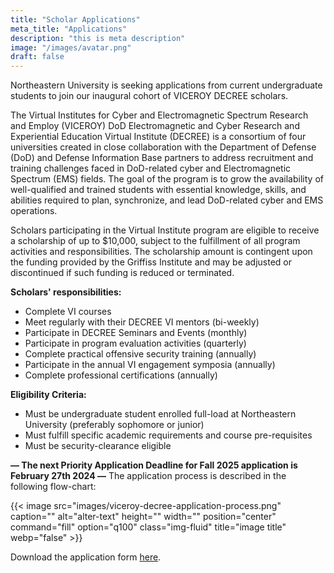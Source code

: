 ```yaml
---
title: "Scholar Applications"
meta_title: "Applications"
description: "this is meta description"
image: "/images/avatar.png"
draft: false
---
```


Northeastern University is seeking applications from current undergraduate students to join our inaugural cohort of VICEROY DECREE scholars.

The Virtual Institutes for Cyber and Electromagnetic Spectrum Research and Employ (VICEROY) DoD Electromagnetic and Cyber Research and Experiential Education Virtual Institute (DECREE) is a consortium of four universities created in close collaboration with the Department of Defense (DoD) and Defense Information Base partners to address recruitment and training challenges faced in DoD-related cyber and Electromagnetic Spectrum (EMS) fields. The goal of the program is to grow the availability of well-qualified and trained students with essential knowledge, skills, and abilities required to plan, synchronize, and lead DoD-related cyber and EMS operations.

Scholars participating in the Virtual Institute program are eligible to receive a scholarship of up to $10,000, subject to the fulfillment of all program activities and responsibilities. The scholarship amount is contingent upon the funding provided by the Griffiss Institute and may be adjusted or discontinued if such funding is reduced or terminated.

**Scholars' responsibilities:**
- Complete VI courses
- Meet regularly with their DECREE VI mentors (bi-weekly)
- Participate in DECREE Seminars and Events (monthly)
- Participate in program evaluation activities (quarterly)
- Complete practical offensive security training (annually)
- Participate in the annual VI engagement symposia (annually)
- Complete professional certifications (annually)


**Eligibility Criteria:**
- Must be undergraduate student enrolled full-load at Northeastern University (preferably sophomore or junior)
- Must fulfill specific academic requirements and course pre-requisites 
- Must be security-clearance eligible

**— The next Priority Application Deadline for Fall 2025 application is February 27th 2024 —**
The application process is described in the following flow-chart:

{{< image src="images/viceroy-decree-application-process.png" caption="" alt="alter-text" height="" width="" position="center" command="fill" option="q100" class="img-fluid" title="image title"  webp="false" >}}

Download the application form [here](./static/files/decreeapp2025.pdf).
